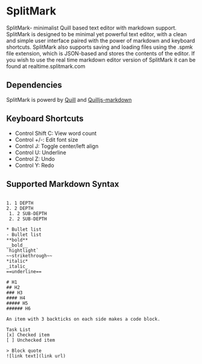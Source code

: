 # SplitMark

SplitMark- minimalist Quill based text editor with markdown support.
<br>
SplitMark is designed to be minimal yet powerful text editor, with a clean and simple user interface paired with the power of markdown and keyboard shortcuts. SplitMark also supports saving and loading files using the .spmk file extension, which is JSON-based and stores the contents of the editor. If you wish to use the real time markdown editor version of SplitMark it can be found at realtime.splitmark.com

## Dependencies
SplitMark is powerd by [Quill](https://quilljs.com/) and [Quilljs-markdown](https://cloverhearts.github.io/quilljs-markdown/)

## Keyboard Shortcuts
* Control Shift C: View word count
* Control +/-: Edit font size
* Control J: Toggle center/left align
* Control U: Underline
* Control Z: Undo
* Control Y: Redo

## Supported Markdown Syntax
```

1. 1 DEPTH
2. 2 DEPTH
 1. 2 SUB-DEPTH
 2. 2 SUB-DEPTH

* Bullet list
- Bullet list
**bold**
__bold__
`hightlight`
~~strikethrough~~
*italic*
_italic_
==underline==

# H1
## H2
### H3
#### H4
##### H5
###### H6

An item with 3 backticks on each side makes a code block.

Task List
[x] Checked item
[ ] Unchecked item

> Block quote
![link text](link url)

```